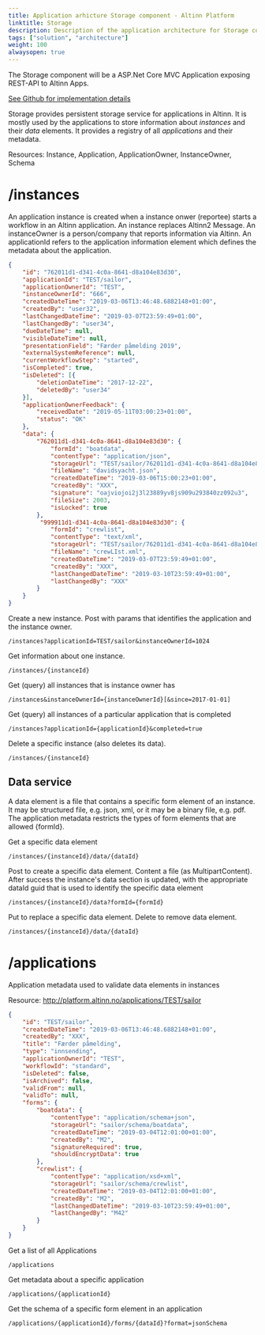 ```yaml
---
title: Application arhicture Storage component - Altinn Platform
linktitle: Storage
description: Description of the application architecture for Storage component
tags: ["solution", "architecture"]
weight: 100
alwaysopen: true
---
```


The Storage component will be a ASP.Net Core MVC Application exposing REST-API to Altinn Apps.

[See Github for implementation details](https://github.com/Altinn/altinn-studio/issues/311)

Storage provides persistent storage service for applications in Altinn. It is mostly used by the applications to store information about *instances* and their *data* elements. 
It provides a registry of all *applications* and their metadata. 

Resources: Instance, Application, ApplicationOwner, InstanceOwner, Schema

# /instances

An application instance is created when a instance onwer (reportee) starts a workflow in an Altinn application.
An instance replaces Altinn2 Message. 
An instanceOwner is a person/company that reports information via Altinn.
An applicationId refers to the application information element which defines the metadata about the application.

```json
{
    "id": "762011d1-d341-4c0a-8641-d8a104e83d30",
    "applicationId": "TEST/sailor",
    "applicationOwnerId": "TEST",
    "instanceOwnerId": "666",
    "createdDateTime": "2019-03-06T13:46:48.6882148+01:00",
    "createdBy": "user32",
    "lastChangedDateTime": "2019-03-07T23:59:49+01:00",
    "lastChangedBy": "user34",
    "dueDateTime": null,
    "visibleDateTime": null,
    "presentationField": "Færder påmelding 2019",
    "externalSystemReference": null,
    "currentWorkflowStep": "started",
    "isCompleted": true,
    "isDeleted": [{
        "deletionDateTime": "2017-12-22",
        "deletedBy": "user34"
    }],
    "applicationOwnerFeedback": {
        "receivedDate": "2019-05-11T03:00:23+01:00",
        "status": "OK"
    },
    "data": {
        "762011d1-d341-4c0a-8641-d8a104e83d30": {
            "formId": "boatdata",
            "contentType": "application/json",
            "storageUrl": "TEST/sailor/762011d1-d341-4c0a-8641-d8a104e83d30/data/boatdata/992011d1-d341-4c0a-8641-d8a104e83d30",
            "fileName": "davidsyacht.json",
            "createdDateTime": "2019-03-06T15:00:23+01:00",
            "createdBy": "XXX",
            "signature": "oajviojoi2j3l23889yv8js909u293840zz092u3",
            "fileSize": 2003,
            "isLocked": true
        },
         "999911d1-d341-4c0a-8641-d8a104e83d30": {
            "formId": "crewlist",
            "contentType": "text/xml",
            "storageUrl": "TEST/sailor/762011d1-d341-4c0a-8641-d8a104e83d30/data/crewlist/999911d1-d341-4c0a-8641-d8a104e83d30",
            "fileName": "crewLIst.xml",
            "createdDateTime": "2019-03-07T23:59:49+01:00",
            "createdBy": "XXX",
            "lastChangedDateTime": "2019-03-10T23:59:49+01:00",
            "lastChangedBy": "XXX"
        }
    }
}
```

Create a new instance. Post with params that identifies the application and the instance owner.

```http
/instances?applicationId=TEST/sailor&instanceOwnerId=1024
```

Get information about one instance.

```http
/instances/{instanceId}
```

Get (query) all instances that is instance owner has

```http
/instances&instanceOwnerId={instanceOwnerId}[&since=2017-01-01]
```

Get (query) all instances of a particular application that is completed

```http
/instances?applicationId={applicationId}&completed=true
```

Delete a specific instance (also deletes its data).

```http
/instances/{instanceId}
```

## Data service

A data element is a file that contains a specific form element of an instance.
It may be structured file, e.g. json, xml, or it may be a binary file, e.g. pdf.
The application metadata restricts the types of form elements that are allowed {formId}.

Get a specific data element

```http
/instances/{instanceId}/data/{dataId}
```

Post to create a specific data element. Content a file (as MultipartContent).
After success the instance's data section is updated, with the appropriate dataId guid
that is used to identify the specific data element

```http
/instances/{instanceId}/data?formId={formId}
```

Put to replace a specific data element. Delete to remove data element.

```http
/instances/{instanceId}/data/{dataId}
```

# /applications

Application metadata used to validate data elements in instances

Resource: http://platform.altinn.no/applications/TEST/sailor
```json
{
    "id": "TEST/sailor",
    "createdDateTime": "2019-03-06T13:46:48.6882148+01:00",
    "createdBy": "XXX",
    "title": "Færder påmelding",
    "type": "innsending",
    "applicationOwnerId": "TEST",
    "workflowId": "standard",
    "isDeleted": false,
    "isArchived": false,
    "validFrom": null,
    "validTo": null,
    "forms": {
        "boatdata": {
            "contentType": "application/schema+json",
            "storageUrl": "sailor/schema/boatdata",
            "createdDateTime": "2019-03-04T12:01:00+01:00",
            "createdBy": "M2",
            "signatureRequired": true,
            "shouldEncryptData": true
        },
        "crewlist": {
            "contentType": "application/xsd+xml",
            "storageUrl": "sailor/schema/crewlist",
            "createdDateTime": "2019-03-04T12:01:00+01:00",
            "createdBy": "M2",
            "lastChangedDateTime": "2019-03-10T23:59:49+01:00",
            "lastChangedBy": "M42"
        }
    }
}
```

Get a list of all Applications

```http
/applications
```

Get metadata about a specific application

```http
/applications/{applicationId}
```

Get the schema of a specific form element in an application

```http
/applications/{applicationId}/forms/{dataId}?format=jsonSchema
```